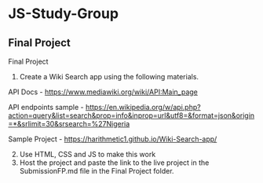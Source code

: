 # JS-Study-Group

## Final Project

Final Project
1. Create a Wiki Search app using the following materials.

API Docs - https://www.mediawiki.org/wiki/API:Main_page

API endpoints sample - https://en.wikipedia.org/w/api.php?action=query&list=search&prop=info&inprop=url&utf8=&format=json&origin=*&srlimit=30&srsearch=%27Nigeria 

Sample Project - https://harithmetic1.github.io/Wiki-Search-app/

2. Use HTML, CSS and JS to make this work
3. Host the project and paste the link to the live project in the SubmissionFP.md file in the Final Project folder.
